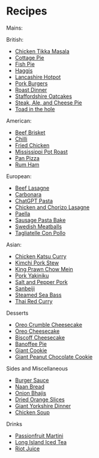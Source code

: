 # Recipes

Mains:

British:

- [Chicken Tikka Masala](mains/chicken_tikka_masala.md)
- [Cottage Pie](mains/cottage_pie.md)
- [Fish Pie](mains/fish_pie.md)
- [Haggis](mains/haggis.md)
- [Lancashire Hotpot](mains/lancashire_hotpot.md)
- [Pork Burgers](mains/pork_burgers.md)
- [Roast Dinner](mains/roast_dinner.md)
- [Staffordshire Oatcakes](mains/staffordshire_oatcakes.md)
- [Steak, Ale, and Cheese Pie](mains/steak_ale_cheese_pie.md)
- [Toad in the hole](mains/toad_in_the_hole.md)

American:

- [Beef Brisket](mains/beef_brisket.md)
- [Chilli](mains/chilli.md)
- [Fried Chicken](mains/fried_chicken.md)
- [Mississippi Pot Roast](mains/mississippi_pot_roast.md)
- [Pan Pizza](mains/pan_pizza.md)
- [Rum Ham](mains/rum_ham.md)

European:

- [Beef Lasagne](mains/beef_lasagne.md)
- [Carbonara](mains/carbonara.md)
- [ChatGPT Pasta](mains/chat_gpt_pasta.md)
- [Chicken and Chorizo Lasagne](mains/chicken_chorizo_lasagne.md)
- [Paella](mains/paella.md)
- [Sausage Pasta Bake](mains/sausage_pasta_bake.md)
- [Swedish Meatballs](mains/swedish_meatballs.md)
- [Tagliatelle Con Pollo](mains/tagliatelle_con_pollo.md)

Asian:

- [Chicken Katsu Curry](mains/chicken_katsu_curry.md)
- [Kimchi Pork Stew](mains/kimchi_pork_stew.md)
- [King Prawn Chow Mein](mains/king_prawn_chow_mein.md)
- [Pork Yakiniku](mains/yakiniku.md)
- [Salt and Pepper Pork](mains/salt_pepper_pork.md)
- [Sanbeiji](mains/sanbeiji.md)
- [Steamed Sea Bass](mains/steamed_sea_bass.md)
- [Thai Red Curry](mains/thai_red_curry.md)

Desserts

- [Oreo Crumble Cheesecake](desserts/oreo_crumble_cheesecake.md)
- [Oreo Cheesecake](desserts/oreo_cheesecake.md)
- [Biscoff Cheesecake](desserts/biscoff_cheesecake.md)
- [Banoffee Pie](desserts/banoffee_pie.md)
- [Giant Cookie](desserts/giant_cookie.md)
- [Giant Peanut Chocolate Cookie](desserts/giant_peanut_chocolate_cookie.md)

Sides and Miscellaneous

- [Burger Sauce](sides/burger_sauce.md)
- [Naan Bread](sides/naan_bread.md)
- [Onion Bhajis](sides/onion_bhajis.md)
- [Dried Orange Slices](sides/dried_orange_slices.md)
- [Giant Yorkshire Dinner](sides/giant_yorkshire.md)
- [Chicken Soup](sides/chicken_soup.md)

Drinks

- [Passionfruit Martini](drinks/passionfruit_martini.md)
- [Long Island Iced Tea](drinks/long_island.md)
- [Riot Juice](drinks/riot_juice.md)
